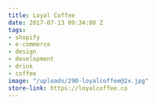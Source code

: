```yaml
---
title: Loyal Coffee
date: 2017-07-13 09:34:00 Z
tags:
- shopify
- e-commerce
- design
- development
- drink
- coffee
image: "/uploads/290-loyalcoffee@2x.jpg"
store-link: https://loyalcoffee.co
---
```


